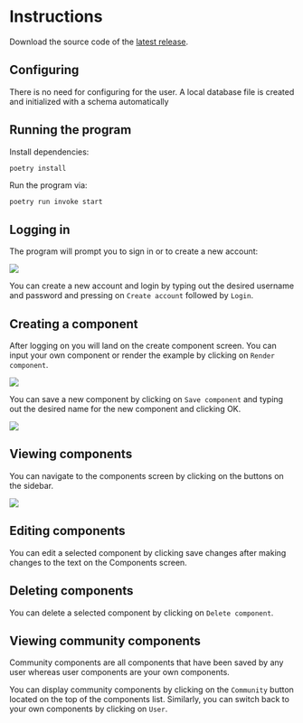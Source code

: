 # Instructions

Download the source code of the [latest release](https://github.com/ni-eminen/ReactComponentViewer/releases).

## Configuring

There is no need for configuring for the user. A local database file is created and initialized with a schema automatically

## Running the program

Install dependencies:

```bash
poetry install
```

Run the program via:

```
poetry run invoke start
```

## Logging in

The program will prompt you to sign in or to create a new account:

![](../imgs/login_screen.png)

You can create a new account and login by typing out the desired username and password and pressing on `Create account` followed by `Login`.

## Creating a component

After logging on you will land on the create component screen. You can input your own component or render the example by clicking on `Render component`. 

![](../imgs/add_component_screen.png)

You can save a new component by clicking on `Save component` and typing out the desired name for the new component and clicking OK.

![](../imgs/saving_commponent.png)

## Viewing components

You can navigate to the components screen by clicking on the buttons on the sidebar.

![](../imgs/components_screen.png)

## Editing components

You can edit a selected component by clicking save changes after making changes to the text on the Components screen.

## Deleting components

You can delete a selected component by clicking on `Delete component`.

## Viewing community components

Community components are all components that have been saved by any user whereas user components are your own components.

You can display community components by clicking on the `Community` button located on the top of the components list. Similarly, you can switch back to your own components by clicking on `User`.

